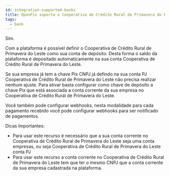 ```yaml
---
id: integration-supported-banks
title: OpenPix suporta o Cooperativa de Crédito Rural de Primavera do Leste ?
tags:
  - bank
---
```


Sim.

Com a plataforma é possível definir o Cooperativa de Crédito Rural de Primavera do Leste como sua conta de depósito. Desta forma o saldo da plataforma é depositado automaticamente na sua conta Cooperativa de Crédito Rural de Primavera do Leste.

Se sua empresa já tem a chave Pix CNPJ já defindo na sua conta PJ Cooperativa de Crédito Rural de Primavera do Leste não precisa realizar nenhum ajuste. Para ativar basta configurar como chave de depósito a chave Pix que está associada a conta corrente da sua empresa no Cooperativa de Crédito Rural de Primavera do Leste.

Você também pode configurar webhooks, nesta modalidade para cada pagamento recebido você pode configurar webhooks para ser notificado de pagamentos.

Dicas Importantes:

- Para usar este recurso é necessário que a sua conta corrente no Cooperativa de Crédito Rural de Primavera do Leste seja uma conta empresas, ou seja Cooperativa de Crédito Rural de Primavera do Leste conta PJ
- Para usar este recurso a conta corrente no Cooperativa de Crédito Rural de Primavera do Leste tem que ter o mesmo CNPJ que a conta corrente da sua empresa cadastrada na plataforma.
